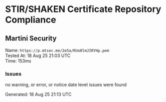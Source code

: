 # STIR/SHAKEN Certificate Repository Compliance

## Martini Security

Name: `https://p.mtsec.me/2e5a/RUo0lmJIRYHp.pem`\
Tested At: 18 Aug 25 21:03 UTC\
Time: 153ms

### Issues

no warning, or error, or notice date level issues were found

Generated: 18 Aug 25 21:13 UTC